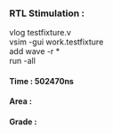### RTL Stimulation :  
vlog testfixture.v  
vsim -gui work.testfixture  
add wave -r *  
run -all  
 
#### Time : 502470ns
#### Area : 
#### Grade : 
